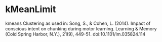 # kMeanLimit
kmeans Clustering as used in: 
Song, S., & Cohen, L. (2014). Impact of conscious intent on chunking during motor learning. Learning & Memory (Cold Spring Harbor, N.Y.), 21(9), 449-51. doi:10.1101/lm.035824.114 

